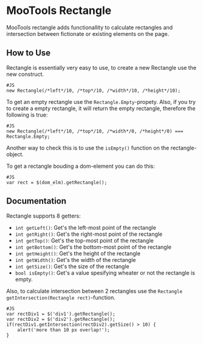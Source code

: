 MooTools Rectangle
===========

MooTools rectangle adds functionallity to calculate rectangles and intersection between fictionate
or existing elements on the page.

How to Use
----------

Rectangle is essentially very easy to use, to create a new Rectangle use the new construct.

    #JS
	new Rectangle(/*left*/10, /*top*/10, /*width*/10, /*height*/10);

To get an empty rectangle use the `Rectangle.Empty`-propety. Also, if you try to
create a empty rectangle, it will return the empty rectangle, therefore the following
is true:

    #JS
    new Rectangle(/*left*/10, /*top*/10, /*width*/0, /*height*/0) === Rectangle.Empty;

Another way to check this is to use the `isEmpty()` function on the rectangle-object.

To get a rectangle bouding a dom-element you can do this:

    #JS
    var rect = $(dom_elm).getRectangle();

Documentation
--------------------------

Rectangle supports 8 getters:

 *   `int getLeft()`: Get's the left-most point of the rectangle
 *   `int getRight()`: Get's the right-most point of the rectangle
 *   `int getTop()`: Get's the top-most point of the rectangle
 *   `int getBottom()`: Get's the bottom-most point of the rectangle
 *   `int getHeight()`: Get's the height of the rectangle
 *   `int getWidth()`: Get's the width of the rectangle
 *   `int getSize()`: Get's the size of the rectangle
 *   `bool isEmpty()`: Get's a value spesifying wheater or not the rectangle is empty.

Also, to calculate intersection between 2 rectangles use the `Rectangle getIntersection(Rectangle rect)`-function.

    #JS
    var rectDiv1 = $('div1').getRectangle();
    var rectDiv2 = $('div2').getRectangle();
    if(rectDiv1.getIntersection(rectDiv2).getSize() > 10) {
        alert('more than 10 px overlap!');
    }